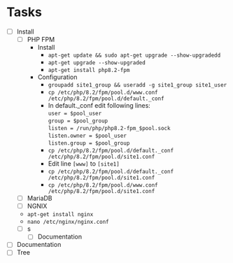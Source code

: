 # Tasks

-[ ] Install
  - [ ] PHP FPM
    - Install
      - ```apt-get update && sudo apt-get upgrade --show-upgradedd```
      - ```apt-get upgrade --show-upgraded```
      - ```apt-get install php8.2-fpm```
    - Configuration
      - ```groupadd site1_group && useradd -g site1_group site1_user```
      - ```cp /etc/php/8.2/fpm/pool.d/www.conf /etc/php/8.2/fpm/pool.d/default._conf```
      - In default._conf edit following lines: \
        ```user = $pool_user``` \
        ```group = $pool_group``` \
        ```listen = /run/php/php8.2-fpm_$pool.sock``` \
        ```listen.owner = $pool_user``` \
        ```listen.group = $pool_group```
      - ```cp /etc/php/8.2/fpm/pool.d/default._conf /etc/php/8.2/fpm/pool.d/site1.conf```
      - Edit line ```[www]``` to ```[site1]```
      - ```cp /etc/php/8.2/fpm/pool.d/default._conf /etc/php/8.2/fpm/pool.d/site1.conf```
      - ```cp /etc/php/8.2/fpm/pool.d/www.conf /etc/php/8.2/fpm/pool.d/site1.conf```
  - [ ] MariaDB
  - [ ] NGNIX
  - ```apt-get install nginx```
  - ```nano /etc/nginx/nginx.conf```
  - [ ] s
    -[ ] Documentation
-[ ] Documentation
-[ ] Tree
